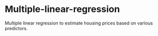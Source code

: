 # Multiple-linear-regression
Multiple linear regression to estimate housing prices based on various predictors.
